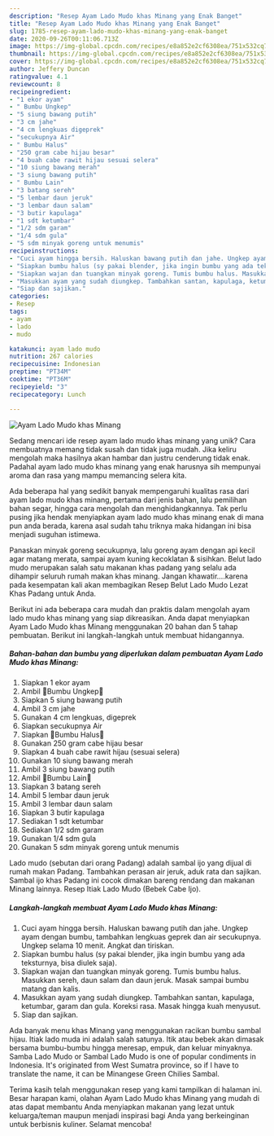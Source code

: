 ```yaml
---
description: "Resep Ayam Lado Mudo khas Minang yang Enak Banget"
title: "Resep Ayam Lado Mudo khas Minang yang Enak Banget"
slug: 1785-resep-ayam-lado-mudo-khas-minang-yang-enak-banget
date: 2020-09-26T00:11:06.713Z
image: https://img-global.cpcdn.com/recipes/e8a852e2cf6308ea/751x532cq70/ayam-lado-mudo-khas-minang-foto-resep-utama.jpg
thumbnail: https://img-global.cpcdn.com/recipes/e8a852e2cf6308ea/751x532cq70/ayam-lado-mudo-khas-minang-foto-resep-utama.jpg
cover: https://img-global.cpcdn.com/recipes/e8a852e2cf6308ea/751x532cq70/ayam-lado-mudo-khas-minang-foto-resep-utama.jpg
author: Jeffery Duncan
ratingvalue: 4.1
reviewcount: 8
recipeingredient:
- "1 ekor ayam"
- " Bumbu Ungkep"
- "5 siung bawang putih"
- "3 cm jahe"
- "4 cm lengkuas digeprek"
- "secukupnya Air"
- " Bumbu Halus"
- "250 gram cabe hijau besar"
- "4 buah cabe rawit hijau sesuai selera"
- "10 siung bawang merah"
- "3 siung bawang putih"
- " Bumbu Lain"
- "3 batang sereh"
- "5 lembar daun jeruk"
- "3 lembar daun salam"
- "3 butir kapulaga"
- "1 sdt ketumbar"
- "1/2 sdm garam"
- "1/4 sdm gula"
- "5 sdm minyak goreng untuk menumis"
recipeinstructions:
- "Cuci ayam hingga bersih. Haluskan bawang putih dan jahe. Ungkep ayam dengan bumbu, tambahkan lengkuas geprek dan air secukupnya. Ungkep selama 10 menit. Angkat dan tiriskan."
- "Siapkan bumbu halus (sy pakai blender, jika ingin bumbu yang ada teksturnya, bisa diulek saja)."
- "Siapkan wajan dan tuangkan minyak goreng. Tumis bumbu halus. Masukkan sereh, daun salam dan daun jeruk. Masak sampai bumbu matang dan kalis."
- "Masukkan ayam yang sudah diungkep. Tambahkan santan, kapulaga, ketumbar, garam dan gula. Koreksi rasa. Masak hingga kuah menyusut."
- "Siap dan sajikan."
categories:
- Resep
tags:
- ayam
- lado
- mudo

katakunci: ayam lado mudo 
nutrition: 267 calories
recipecuisine: Indonesian
preptime: "PT34M"
cooktime: "PT36M"
recipeyield: "3"
recipecategory: Lunch

---
```



![Ayam Lado Mudo khas Minang](https://img-global.cpcdn.com/recipes/e8a852e2cf6308ea/751x532cq70/ayam-lado-mudo-khas-minang-foto-resep-utama.jpg)

Sedang mencari ide resep ayam lado mudo khas minang yang unik? Cara membuatnya memang tidak susah dan tidak juga mudah. Jika keliru mengolah maka hasilnya akan hambar dan justru cenderung tidak enak. Padahal ayam lado mudo khas minang yang enak harusnya sih mempunyai aroma dan rasa yang mampu memancing selera kita.

Ada beberapa hal yang sedikit banyak mempengaruhi kualitas rasa dari ayam lado mudo khas minang, pertama dari jenis bahan, lalu pemilihan bahan segar, hingga cara mengolah dan menghidangkannya. Tak perlu pusing jika hendak menyiapkan ayam lado mudo khas minang enak di mana pun anda berada, karena asal sudah tahu triknya maka hidangan ini bisa menjadi suguhan istimewa.

Panaskan minyak goreng secukupnya, lalu goreng ayam dengan api kecil agar matang merata, sampai ayam kuning kecoklatan &amp; sisihkan. Belut lado mudo merupakan salah satu makanan khas padang yang selalu ada dihampir seluruh rumah makan khas minang. Jangan khawatir….karena pada kesempatan kali akan membagikan Resep Belut Lado Mudo Lezat Khas Padang untuk Anda.


Berikut ini ada beberapa cara mudah dan praktis dalam mengolah ayam lado mudo khas minang yang siap dikreasikan. Anda dapat menyiapkan Ayam Lado Mudo khas Minang menggunakan 20 bahan dan 5 tahap pembuatan. Berikut ini langkah-langkah untuk membuat hidangannya.

<!--inarticleads1-->

##### Bahan-bahan dan bumbu yang diperlukan dalam pembuatan Ayam Lado Mudo khas Minang:

1. Siapkan 1 ekor ayam
1. Ambil  🍁Bumbu Ungkep🍁
1. Siapkan 5 siung bawang putih
1. Ambil 3 cm jahe
1. Gunakan 4 cm lengkuas, digeprek
1. Siapkan secukupnya Air
1. Siapkan  🍁Bumbu Halus🍁
1. Gunakan 250 gram cabe hijau besar
1. Siapkan 4 buah cabe rawit hijau (sesuai selera)
1. Gunakan 10 siung bawang merah
1. Ambil 3 siung bawang putih
1. Ambil  🍁Bumbu Lain🍁
1. Siapkan 3 batang sereh
1. Ambil 5 lembar daun jeruk
1. Ambil 3 lembar daun salam
1. Siapkan 3 butir kapulaga
1. Sediakan 1 sdt ketumbar
1. Sediakan 1/2 sdm garam
1. Gunakan 1/4 sdm gula
1. Gunakan 5 sdm minyak goreng untuk menumis


Lado mudo (sebutan dari orang Padang) adalah sambal ijo yang dijual di rumah makan Padang. Tambahkan perasan air jeruk, aduk rata dan sajikan. Sambal ijo khas Padang ini cocok dimakan bareng rendang dan makanan Minang lainnya. Resep Itiak Lado Mudo (Bebek Cabe Ijo). 

<!--inarticleads2-->

##### Langkah-langkah membuat Ayam Lado Mudo khas Minang:

1. Cuci ayam hingga bersih. Haluskan bawang putih dan jahe. Ungkep ayam dengan bumbu, tambahkan lengkuas geprek dan air secukupnya. Ungkep selama 10 menit. Angkat dan tiriskan.
1. Siapkan bumbu halus (sy pakai blender, jika ingin bumbu yang ada teksturnya, bisa diulek saja).
1. Siapkan wajan dan tuangkan minyak goreng. Tumis bumbu halus. Masukkan sereh, daun salam dan daun jeruk. Masak sampai bumbu matang dan kalis.
1. Masukkan ayam yang sudah diungkep. Tambahkan santan, kapulaga, ketumbar, garam dan gula. Koreksi rasa. Masak hingga kuah menyusut.
1. Siap dan sajikan.


Ada banyak menu khas Minang yang menggunakan racikan bumbu sambal hijau. Itiak lado muda ini adalah salah satunya. Itik atau bebek akan dimasak bersama bumbu-bumbu hingga meresap, empuk, dan keluar minyaknya. Samba Lado Mudo or Sambal Lado Mudo is one of popular condiments in Indonesia. It&#39;s originated from West Sumatra province, so if I have to translate the name, it can be Minangese Green Chilies Sambal. 

Terima kasih telah menggunakan resep yang kami tampilkan di halaman ini. Besar harapan kami, olahan Ayam Lado Mudo khas Minang yang mudah di atas dapat membantu Anda menyiapkan makanan yang lezat untuk keluarga/teman maupun menjadi inspirasi bagi Anda yang berkeinginan untuk berbisnis kuliner. Selamat mencoba!
